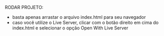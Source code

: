 RODAR PROJETO:

 - basta apenas arrastar o arquivo index.html para seu navegador
 - caso você utilize o Live Server, clicar com o botão direito em cima do index.html e selecionar o opção Open With Live Server
